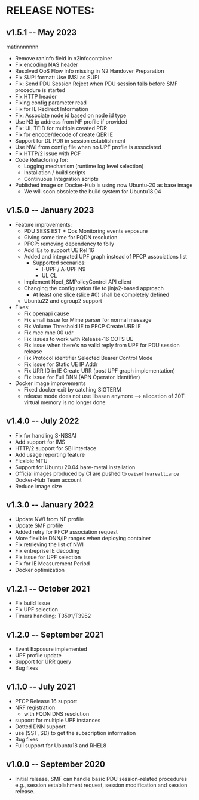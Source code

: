 # RELEASE NOTES: #

## v1.5.1 -- May 2023 ##
matinnnnnnn
* Remove ranInfo field in n2infocontainer
* Fix encoding NAS header
* Resolved QoS Flow info missing in N2 Handover Preparation
* Fix SUPI format: Use IMSI as SUPI
* Fix: Send PDU Session Reject when PDU session fails before SMF procedure is started
* Fix HTTP header
* Fixing config parameter read
* Fix for IE Redirect Information
* Fix: Associate node id based on node id type
* Use N3 ip address from NF profile if provided
* Fix: UL TEID for multiple created PDR
* Fix for encode/decode of create QER IE
* Support for DL PDR in session establishment
* Use NWI from config file when no UPF profile is associated
* Fix HTTP/2 issue with PCF
* Code Refactoring for:
  * Logging mechanism (runtime log level selection)
  * Installation / build scripts
  * Continuous Integration scripts
* Published image on Docker-Hub is using now Ubuntu-20 as base image
  * We will soon obsolete the build system for Ubuntu18.04

## v1.5.0 -- January 2023 ##

* Feature improvements:
  * PDU SESS EST + Qos Monitoring events exposure
  * Giving some time for FQDN resolution
  * PFCP: removing dependency to folly
  * Add IEs to support UE Rel 16
  * Added and integrated UPF graph instead of PFCP associations list
    * Supported scenarios:
      - I-UPF / A-UPF N9
      - UL CL
  * Implement Npcf_SMPolicyControl API client
  * Changing the configuration file to jinja2-based approach
    * At least one slice (slice #0) shall be completely defined
  * Ubuntu22 and cgroup2 support
* Fixes:
  * Fix openapi cause
  * Fix small issue for Mime parser for normal message
  * Fix Volume Threshold IE to PFCP Create URR IE
  * Fix mcc mnc 00 udr
  * Fix issues to work with Release-16 COTS UE
  * Fix issue when there's no valid reply from UPF for PDU session release
  * Fix Protocol identifier Selected Bearer Control Mode
  * Fix issue for Static UE IP Addr
  * Fix URR ID in IE Create URR (post UPF graph implementation)
  * Fix issue for Full DNN (APN Operator Identifier)
* Docker image improvements
  * Fixed docker exit by catching SIGTERM
  * release mode does not use libasan anymore --> allocation of 20T virtual memory is no longer done

## v1.4.0 -- July 2022 ##

* Fix for handling S-NSSAI 
* Add support for IMS
* HTTP/2 support for SBI interface
* Add usage reporting feature
* Flexible MTU
* Support for Ubuntu 20.04 bare-metal installation
* Official images produced by CI are pushed to `oaisoftwarealliance` Docker-Hub Team account
* Reduce image size


## v1.3.0 -- January 2022 ##

* Update NWI from NF profile
* Update SMF profile
* Added retry for PFCP association request
* More flexible DNN/IP ranges when deploying container
* Fix retrieving the list of NWI
* Fix entreprise IE decoding
* Fix issue for UPF selection
* Fix for IE Measurement Period
* Docker optimization

## v1.2.1 -- October 2021 ##

* Fix build issue
* Fix UPF selection
* Timers handling: T3591/T3952

## v1.2.0 -- September 2021 ##

* Event Exposure implemented
* UPF profile update
* Support for URR query
* Bug fixes

## v1.1.0 -- July 2021 ##

* PFCP Release 16 support
* NRF registration
  - with FQDN DNS resolution
* support for multiple UPF instances
* Dotted DNN support
* use (SST, SD) to get the subscription information
* Bug fixes
* Full support for Ubuntu18 and RHEL8

## v1.0.0 -- September 2020 ##

* Initial release, SMF can handle basic PDU session-related procedures e.g., session establishment request, session modification and session release.

